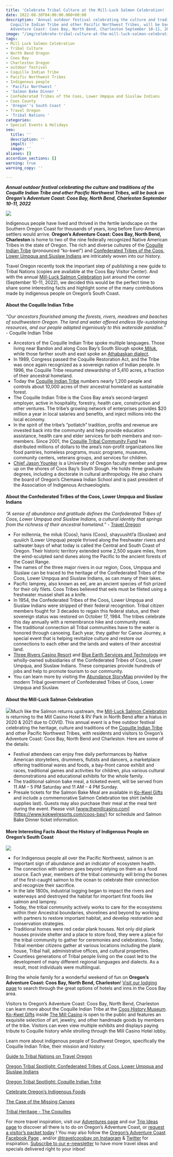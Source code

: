 ```yaml
---
title: 'Celebrate Tribal Culture at the Mill-Luck Salmon Celebration! '
date: 2022-08-30T04:00:00.000+00:00
description: 'Annual outdoor festival celebrating the culture and traditions of the
  Coquille Indian Tribe and other Pacific Northwest Tribes, will be back on Oregon’s
  Adventure Coast: Coos Bay, North Bend, Charleston September 10-11, 2022'
image: "/img/celebrate-tribal-culture-at-the-mill-luck-salmon-celebration-blog-695x322-jpg.jpg"
tags:
- Mill Luck Salmon Celebration
- Tribal Culture
- North Bend Oregon
- Coos Bay
- Charleston Oregon
- outdoor festival
- Coquille Indian Tribe
- Pacific Northwest Tribes
- Indigenous people
- 'Pacific Northwest '
- 'Salmon Bake Dinner '
- Confederated Tribes of the Coos, Lower Umpqua and Siuslaw Indians
- Coos County
- 'Oregon''s South Coast '
- Travel Oregon
- 'Tribal Nations '
categories:
- Special Events & Holidays
seo:
  title: ''
  description: ''
  imgalt: ''
  image: ''
aliases: []
accordion_sections: []
warning: true
warning_copy: ''

---
```

**_Annual outdoor festival celebrating the culture and traditions of the Coquille Indian Tribe and other Pacific Northwest Tribes, will be back on Oregon’s Adventure Coast: Coos Bay, North Bend, Charleston September 10-11, 2022_**

![](/img/our-area-coquilles.jpg)

Indigenous people have lived and thrived in the fertile landscape on the Southern Oregon Coast for thousands of years, long before Euro-American settlers would arrive. **Oregon’s Adventure Coast: Coos Bay, North Bend, Charleston** is home to two of the nine federally recognized Native American Tribes in the state of Oregon. The rich and diverse cultures of the [Coquille Indian Tribe](https://www.oregonsadventurecoast.com/tribal-heritage-coquilles/) (pronounced “ko-kwel”) and [Confederated Tribes of the Coos, Lower Umpqua and Siuslaw Indians](https://ctclusi.org/) are intricately woven into our history.

Travel Oregon recently took the important step of publishing a new guide to Tribal Nations (copies are available at the Coos Bay Visitor Center). And with the annual [Mill-Luck Salmon Celebration](https://www.oregonsadventurecoast.com/event/mill-luck-salmon-celebration/) just around the corner (September 10-11, 2022), we decided this would be the perfect time to share some interesting facts and highlight some of the many contributions made by indigenous people on Oregon’s South Coast.

#### **About the Coquille Indian Tribe**

_“Our ancestors flourished among the forests, rivers, meadows and beaches of southwestern Oregon. The land and water offered endless life-sustaining resources, and our people adapted ingeniously to this waterside paradise.”_ - Coquille Indian Tribe

* Ancestors of the Coquille Indian Tribe spoke multiple languages. Those living near Bandon and along Coos Bay’s South Slough spoke[ Miluk](https://en.wikipedia.org/wiki/Miluk_language), while those farther south and east spoke an [Athabaskan dialect](https://en.wikipedia.org/wiki/Athabaskan_languages#).
* In 1989, Congress passed the Coquille Restoration Act, and the Tribe was once again recognized as a sovereign nation of Indian people. In 1996, the Coquille Tribe resumed stewardship of 5,410 acres, a fraction of their ancestral homeland.
* Today the [Coquille Indian Tribe](http://www.coquilletribe.org) numbers nearly 1,200 people and controls about 10,000 acres of their ancestral homeland as sustainable forest.
* The Coquille Indian Tribe is the Coos Bay area’s second-largest employer, active in hospitality, forestry, health care, construction and other ventures. The tribe’s growing network of enterprises provides $20 million a year in local salaries and benefits, and inject millions into the local economy.
* In the spirit of the tribe’s “potlatch” tradition, profits and revenue are invested back into the community and help provide education assistance, health care and elder services for both members and non-members. Since 2001, the [Coquille Tribal Community Fund](https://www.coquilletribe.org/?page_id=2489) has distributed millions of dollars to the area’s non-profit organizations like food pantries, homeless programs, music programs, museums, community centers, veterans groups, and services for children.
* [Chief Jason Younker](https://kcby.com/news/local/chief-jason-younker-announced-as-new-chief-of-coquille-indian-tribe) is a University of Oregon faculty member and grew up on the shores of Coos Bay’s South Slough. He holds three graduate degrees, including a doctorate in cultural anthropology. He also chairs the board of Oregon’s Chemawa Indian School and is past president of the Association of Indigenous Archaeologists.

#### **About the Confederated Tribes of the Coos, Lower Umpqua and Siuslaw Indians**

_“A sense of abundance and gratitude defines the Confederated Tribes of Coos, Lower Umpqua and Siuslaw Indians, a cultural identity that springs from the richness of their ancestral homeland.”_ - [Travel Oregon](https://traveloregon.com/places-to-go/tribal-nations/confederated-tribes-of-coos-lower-umpqua-and-siuslaw-indians/)

* For millennia, the miluk (Coos), hanis (Coos), shayuushtl’a (Siuslaw) and quuiich (Lower Umpqua) people thrived along the freshwater rivers and saltwater bays of what today is called the Central and South Coast of Oregon. Their historic territory extended some 2,500 square miles, from the wind-sculpted sand dunes along the Pacific to the ancient forests of the Coast Range.
* The names of the three major rivers in our region, Coos, Umpqua and Siuslaw can be traced to the heritage of the Confederated Tribes of the Coos, Lower Umpqua and Siuslaw Indians, as can many of their lakes.
* Pacific lamprey, also known as eel, are an ancient species of fish prized for their oily filets. Coos Tribes believed that eels must be fileted using a freshwater mussel shell as a knife.
* In 1954, the Confederated Tribes of the Coos, Lower Umpqua and Siuslaw Indians were stripped of their federal recognition. Tribal citizen members fought for 3 decades to regain this federal status, and their sovereign status was restored on October 17, 1984. The tribes celebrate this day annually with a remembrance hike and community meal.
* The traditional connection all Tribal communities have to the water is honored through canoeing. Each year, they gather for Canoe Journey, a special event that is helping revitalize culture and restore our connections to each other and the lands and waters of their ancestral land.
* [Three Rivers Casino Resort](https://www.threeriverscasino.com/coos-bay-casino) and [Blue Earth Services and Technology](https://ctclusi.org/blue-earth-services-technology/) are wholly-owned subsidiaries of the Confederated Tribes of Coos, Lower Umpqua, and Siuslaw Indians. These companies provide hundreds of jobs and help to promote tourism to our community.
* You can learn more by visiting the [Abundance StoryMap](https://clusi.maps.arcgis.com/apps/Cascade/index.html?appid=27e3174e06514e55b45d7a0cef5a59f9) provided by the modern Tribal government of Confederated Tribes of Coos, Lower Umpqua and Siuslaw.

#### **About the Mill-Luck Salmon Celebration**

![](/img/mill-luck-salmon-celebration-returnsblog-695x322-jpg.png)Much like the Salmon returns upstream, the [Mill-Luck Salmon Celebration](https://www.oregonsadventurecoast.com/event/mill-luck-salmon-celebration/) is returning to the Mill Casino Hotel & RV Park in North Bend after a hiatus in 2020 & 2021 due to COVID. This annual event is a free outdoor festival celebrating the heritage, culture and traditions of the [Coquille Indian Tribe](https://www.coquilletribe.org/) and other Pacific Northwest Tribes, with residents and visitors to Oregon’s Adventure Coast: Coos Bay, North Bend and Charleston. Here are some of the details:

* Festival attendees can enjoy free daily performances by Native American storytellers, drummers, flutists and dancers, a marketplace offering traditional wares and foods, a bay-front canoe exhibit and races, traditional games and activities for children, plus various cultural demonstrations and educational exhibits for the whole family.
* The traditional salmon bake meal, a ticketed event, will be served from 11 AM – 5 PM Saturday and 11 AM – 4 PM Sunday.
* Presale tickets for the Salmon Bake Meal are available in [Ko-Kwel Gifts](https://www.kokwelresorts.com/coos-bay/) and include a commemorative Salmon Celebration tee shirt (while supplies last). Guests may also purchase their meal at the meal tent during the event. Please visit [www.themillcasino.com](https://www.kokwelresorts.com/coos-bay/) for schedule and Salmon Bake Dinner ticket information.

#### **More Interesting Facts About the History of Indigenous People on Oregon’s South Coast**

![](/img/salmon-celebration-medium.jpg)

* For Indigenous people all over the Pacific Northwest, salmon is an important sign of abundance and an indicator of ecosystem health.
* The connection with salmon goes beyond relying on them as a food source. Each year, members of the tribal community will bring the bones of the first-caught salmon to the ocean to celebrate their connection and recognize their sacrifice.
* In the late 1800s, industrial logging began to impact the rivers and waterways and destroyed the habitat for important first foods like salmon and lamprey.
* Today, the tribal community actively works to care for the ecosystems within their Ancestral boundaries, shorelines and beyond by working with partners to restore important habitat, and develop restoration and conservation strategies.
* Traditional homes were red cedar plank houses. Not only did plank houses provide shelter and a place to store food, they were a place for the tribal community to gather for ceremonies and celebrations. Today, Tribal member citizens gather at various locations including the plank house, Tribal hall, administrative offices, and cultural properties.
* Countless generations of Tribal people living on the coast led to the development of many different regional languages and dialects. As a result, most individuals were multilingual.

Bring the whole family for a wonderful weekend of fun on **Oregon’s Adventure Coast: Coos Bay, North Bend, Charleston**! [Visit our lodging page](https://www.oregonsadventurecoast.com/lodging/) to search through the great options of hotels and inns in the Coos Bay area.

Visitors to Oregon’s Adventure Coast: Coos Bay, North Bend, Charleston can learn more about the Coquille Indian Tribe at the [Coos History Museum](https://cooshistory.org/). [Ko-Kwel Gifts](https://www.kokwelresorts.com/coos-bay/) inside [The Mill Casino](https://www.kokwelresorts.com/coos-bay/) is open to the public and features an exquisite selection of art, jewelry, and other handmade goods by members of the tribe. Visitors can even view multiple exhibits and displays paying tribute to Coquille history while strolling through the Mill Casino Hotel lobby.

Learn more about indigenous people of Southwest Oregon, specifically the Coquille Indian Tribe, their mission and history:

[Guide to Tribal Nations on Travel Oregon](https://traveloregon.com/places-to-go/tribal-nations/)

[Oregon Tribal Spotlight: Confederated Tribes of Coos, Lower Umpqua and Siuslaw Indians](https://traveloregon.com/places-to-go/tribal-nations/confederated-tribes-of-coos-lower-umpqua-and-siuslaw-indians/)

[Oregon Tribal Spotlight: Coquille Indian Tribe](https://traveloregon.com/things-to-do/culture-history/oregon-tribal-spotlight-coquille-indian-tribe/)

[Celebrate Oregon’s Indigenous Foods](https://traveloregon.com/things-to-do/culture-history/celebrate-oregons-indigenous-foods/)

[The Case of the Missing Canoes](https://traveloregon.com/things-to-do/attractions/art-galleries-studios/the-case-of-the-missing-canoes/)

[Tribal Heritage - The Coquilles](https://www.oregonsadventurecoast.com/tribal-heritage-coquilles/)

For more travel inspiration, visit our [Adventures page](https://www.oregonsadventurecoast.com/adventures) and our [Trip Ideas page](https://www.oregonsadventurecoast.com/tripideas) to discover all there is to do on Oregon’s Adventure Coast, or [request a visitor’s packet today](https://www.oregonsadventurecoast.com/contact/#contactform) ! You may also follow the [Oregon’s Adventure Coast Facebook Page](https://www.facebook.com/OregonsAdventureCoast/) , and/or [@travelcoosbay on Instagram](https://www.instagram.com/travelcoosbay/?hl=en) & [Twitter](https://twitter.com/travelcoosbay?lang=en) for inspiration. [Subscribe to our e-newsletter](http://eepurl.com/dhUxmX) to have more travel ideas and specials delivered right to your inbox!